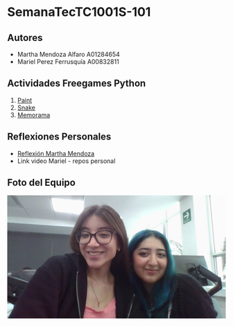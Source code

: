 # SemanaTecTC1001S-101
## Autores
- Martha Mendoza Alfaro A01284654
- Mariel Perez Ferrusquía A00832811

## Actividades Freegames Python
1. [Paint](Paint)
2. [Snake](Snake)
3. [Memorama](Memorama)

## Reflexiones Personales
- [Reflexión Martha Mendoza](ReflexiónMartha.mp4)
- Link video Mariel - repos personal

## Foto del Equipo
![Foto](FotoEquipo.jpg)
